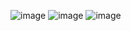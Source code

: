 ![image](https://{D:\AndroidProjects\AgeInMinutesApplication\app\src\main\res\Images\1.PNG})
![image](https://{D:\AndroidProjects\AgeInMinutesApplication\app\src\main\res\Images\2.PNG})
![image](https://{D:\AndroidProjects\AgeInMinutesApplication\app\src\main\res\Images\3.PNG})
